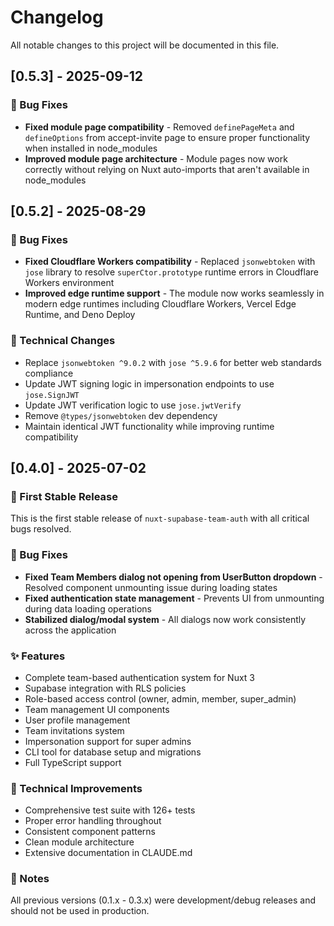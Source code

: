 # Changelog

All notable changes to this project will be documented in this file.

## [0.5.3] - 2025-09-12

### 🐛 Bug Fixes

- **Fixed module page compatibility** - Removed `definePageMeta` and `defineOptions` from accept-invite page to ensure proper functionality when installed in node_modules
- **Improved module page architecture** - Module pages now work correctly without relying on Nuxt auto-imports that aren't available in node_modules

## [0.5.2] - 2025-08-29

### 🐛 Bug Fixes

- **Fixed Cloudflare Workers compatibility** - Replaced `jsonwebtoken` with `jose` library to resolve `superCtor.prototype` runtime errors in Cloudflare Workers environment
- **Improved edge runtime support** - The module now works seamlessly in modern edge runtimes including Cloudflare Workers, Vercel Edge Runtime, and Deno Deploy

### 🔧 Technical Changes

- Replace `jsonwebtoken ^9.0.2` with `jose ^5.9.6` for better web standards compliance
- Update JWT signing logic in impersonation endpoints to use `jose.SignJWT`
- Update JWT verification logic to use `jose.jwtVerify`
- Remove `@types/jsonwebtoken` dev dependency
- Maintain identical JWT functionality while improving runtime compatibility

## [0.4.0] - 2025-07-02

### 🎉 First Stable Release

This is the first stable release of `nuxt-supabase-team-auth` with all critical bugs resolved.

### 🐛 Bug Fixes

- **Fixed Team Members dialog not opening from UserButton dropdown** - Resolved component unmounting issue during loading states
- **Fixed authentication state management** - Prevents UI from unmounting during data loading operations
- **Stabilized dialog/modal system** - All dialogs now work consistently across the application

### ✨ Features

- Complete team-based authentication system for Nuxt 3
- Supabase integration with RLS policies
- Role-based access control (owner, admin, member, super_admin)
- Team management UI components
- User profile management
- Team invitations system
- Impersonation support for super admins
- CLI tool for database setup and migrations
- Full TypeScript support

### 🔧 Technical Improvements

- Comprehensive test suite with 126+ tests
- Proper error handling throughout
- Consistent component patterns
- Clean module architecture
- Extensive documentation in CLAUDE.md

### 📝 Notes

All previous versions (0.1.x - 0.3.x) were development/debug releases and should not be used in production.